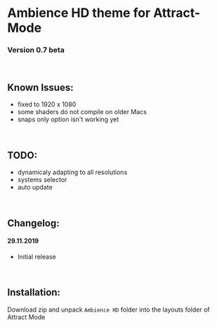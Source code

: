 # Ambience HD theme for Attract-Mode

### Version 0.7 beta

&nbsp;
## Known Issues:
- fixed to 1920 x 1080
- some shaders do not compile on older Macs
- snaps only option isn't working yet

&nbsp;
## TODO:
- dynamicaly adapting to all resolutions
- systems selector
- auto update

&nbsp;
## Changelog:
#### 29.11.2019
- Initial release

&nbsp;
## Installation:
Download zip and unpack `Ambience HD` folder into the layouts folder of Attract Mode